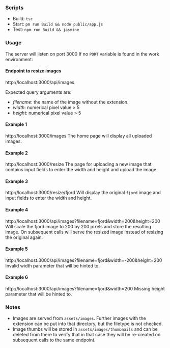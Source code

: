 ### Scripts
- Build: ```tsc```
- Start: ```pm run Build && node public/app.js```
- Test: ```npm run Build && jasmine```

### Usage
The server will listen on port 3000 If no `PORT` variable is found in the work environment:

#### Endpoint to resize images
http://localhost:3000/api/images

Expected query arguments are:
- _filename_: the name of the image without the extension.
- _width_: numerical pixel value > 5
- _height_: numerical pixel value > 5

#### Example 1
http://localhost:3000/images
The home page will display all uploaded images.

#### Example 2
http://localhost:3000/resize
The page for uploading a new image that contains input fields to enter the width and height and upload the image.

#### Example 3
http://localhost:3000/resize/fjord
Will display the original `fjord` image and input fields to enter the width and height.

#### Example 4
http://localhost:3000/api/images?filename=fjord&width=200&height=200
Will scale the fjord image to 200 by 200 pixels and store the resulting image.
On subsequent calls will serve the resized image instead of resizing the
original again.

#### Example 5
http://localhost:3000/api/images?filename=fjord&width=-200&height=200
Invalid width parameter that will be hinted to.

#### Example 6
http://localhost:3000/api/images?filename=fjord&width=200
Missing height parameter that will be hinted to.

### Notes
- Images are served from `assets/images`. Further images with the extension
  can be put into that directory, but the filetype is not checked.
- Image thumbs will be stored in `assets/images/thumbnails` and can be deleted from
  there to verify that in that case they will be re-created on subsequent calls
  to the same endpoint.